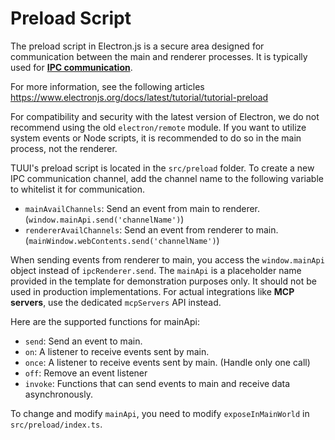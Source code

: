 # Preload Script

The preload script in Electron.js is a secure area designed for communication between the main and renderer processes. It is typically used for **[IPC communication](https://www.electronjs.org/docs/latest/tutorial/ipc)**.

For more information, see the following articles https://www.electronjs.org/docs/latest/tutorial/tutorial-preload

For compatibility and security with the latest version of Electron, we do not recommend using the old `electron/remote` module. If you want to utilize system events or Node scripts, it is recommended to do so in the main process, not the renderer.

TUUI's preload script is located in the `src/preload` folder. To create a new IPC communication channel, add the channel name to the following variable to whitelist it for communication.

- `mainAvailChannels`: Send an event from main to renderer. (`window.mainApi.send('channelName')`)
- `rendererAvailChannels`: Send an event from renderer to main. (`mainWindow.webContents.send('channelName')`)

When sending events from renderer to main, you access the `window.mainApi` object instead of `ipcRenderer.send`. The `mainApi` is a placeholder name provided in the template for demonstration purposes only. It should not be used in production implementations. For actual integrations like **MCP servers**, use the dedicated `mcpServers` API instead.

Here are the supported functions for mainApi:

- `send`: Send an event to main.
- `on`: A listener to receive events sent by main.
- `once`: A listener to receive events sent by main. (Handle only one call)
- `off`: Remove an event listener
- `invoke`: Functions that can send events to main and receive data asynchronously.

To change and modify `mainApi`, you need to modify `exposeInMainWorld` in `src/preload/index.ts`.
